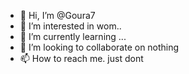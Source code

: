 - 👋 Hi, I’m @Goura7
- 👀 I’m interested in wom..
- 🌱 I’m currently learning ...
- 💞️ I’m looking to collaborate on nothing
- 📫 How to reach me. just dont

<!---
Goura7/Goura7 is a ✨ special ✨ repository because its `README.md` (this file) appears on your GitHub profile.
You can click the Preview link to take a look at your changes.
--->
